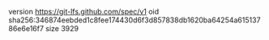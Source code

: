 version https://git-lfs.github.com/spec/v1
oid sha256:346874eebded1c8fee174430d6f3d857838db1620ba64254a61513786e6e16f7
size 3929
